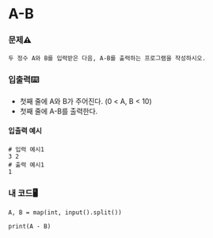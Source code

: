 # A-B

### 문제⚠️
```
두 정수 A와 B를 입력받은 다음, A-B를 출력하는 프로그램을 작성하시오.
```

### 입출력⌨️
* 첫째 줄에 A와 B가 주어진다. (0 < A, B < 10)
* 첫째 줄에 A-B를 출력한다.

#### 입출력 예시
```
# 입력 예시1
3 2
# 출력 예시1
1
```

### 내 코드🖥️
```
A, B = map(int, input().split())

print(A - B)
```

